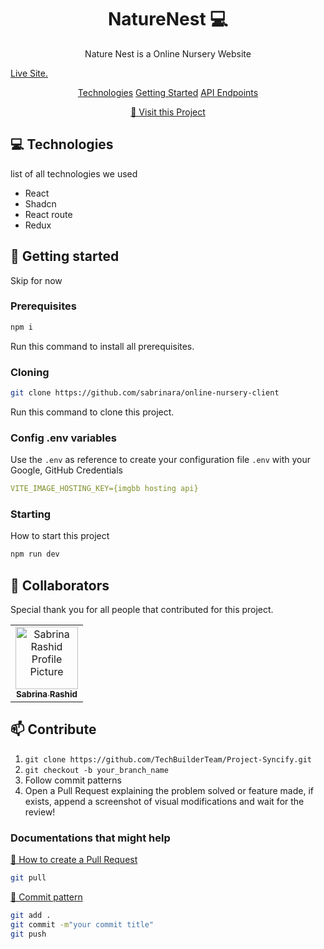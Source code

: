 <h1 align="center" style="font-weight: bold;">NatureNest 💻</h1>
<p align="center">Nature Nest is a Online Nursery Website </p>
<a href="https://naturenest-online-nursery.netlify.app" align="center">Live Site.</a>
<p align="center">
<a href="#tech">Technologies</a>
<a href="#started">Getting Started</a>
<a href="#routes">API Endpoints</a>

</p>




<p align="center">
<a href="https://github.com/TechBuilderTeam/Project-Syncify.git">📱 Visit this Project</a>
</p>
 
<h2 id="technologies">💻 Technologies</h2>

list of all technologies we used
- React
- Shadcn
- React route
- Redux
 
<h2 id="started">🚀 Getting started</h2>

Skip for now
 
<h3>Prerequisites</h3>

```bash
npm i
```

Run this command to install all prerequisites.


 
<h3>Cloning</h3>


```bash
git clone https://github.com/sabrinara/online-nursery-client
```

Run this command to clone this project.
 
<h3>Config .env variables</h2>

Use the `.env` as reference to create your configuration file `.env` with your 
Google, GitHub Credentials

```yaml
VITE_IMAGE_HOSTING_KEY={imgbb hosting api}
```

<h3>Starting</h3>

How to start this project

```bash
npm run dev
```
 


 
 <h2 id="colab">🤝 Collaborators</h2>

<p>Special thank you for all people that contributed for this project.</p>
<table>
<tr>

<td align="center">
<a href="https://github.com/sabrinara">
<img src="https://lh3.googleusercontent.com/a/ACg8ocKJK7vIhlo7jtM6BH1Tv57FrG3CP4L7ifVPw6ZkxR8-bws0Krk=s288-c-no" width="100px;" alt="Sabrina Rashid Profile Picture"/><br>
<sub>
<b>Sabrina Rashid</b>
</sub>
</a>
</td>



</tr>
</table> 
 
<h2 id="contribute">📫 Contribute</h2>



1. `git clone https://github.com/TechBuilderTeam/Project-Syncify.git`
2. `git checkout -b your_branch_name`
3. Follow commit patterns
4. Open a Pull Request explaining the problem solved or feature made, if exists, append a screenshot of visual modifications and wait for the review!
 
<h3>Documentations that might help</h3>

[📝 How to create a Pull Request](#)
```bash
git pull
```
[💾 Commit pattern](#)
```bash
git add .
git commit -m"your commit title"
git push
```

